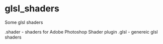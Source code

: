 # glsl_shaders
Some glsl shaders

.shader - shaders for Adobe Photoshop Shader plugin
.glsl - genereic glsl shaders
